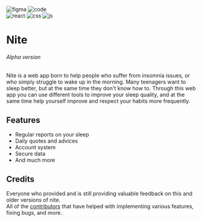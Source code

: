 ![figma](https://img.shields.io/badge/Figma-F24E1E?style=for-the-badge&logo=figma&logoColor=white)
![code](https://img.shields.io/badge/Visual_Studio_Code-0078D4?style=for-the-badge&logo=visual%20studio%20code&logoColor=white)
</br>
![react](https://img.shields.io/badge/React-20232A?style=for-the-badge&logo=react&logoColor=61DAFB)
![css](https://img.shields.io/badge/CSS3-1572B6?style=for-the-badge&logo=css3&logoColor=white)
![js](https://img.shields.io/badge/JavaScript-323330?style=for-the-badge&logo=javascript&logoColor=F7DF1E)

# Nite
###### Alpha version


Nite is a web app born to help people who suffer from insomnia issues, or who simply struggle to wake up in the morning. 
Many teenagers want to sleep better, but at the same time they don't know how to. Through this web app you can use different tools to improve your sleep quality, and at the same time help yourself improve and respect your habits more frequently.

## Features

<ul>
  <li>Regular reports on your sleep</li>
  <li>Daily quotes and advices</li>
  <li>Account system</li>
  <li>Secure data</li>
  <li>And much more</li>
</ul>

## Credits

Everyone who provided and is still providing valuable feedback on this and older versions of nite.</br>
All of the [contributors](https://github.com/nite-app/nite/graphs/contributors) that have helped with implementing various features, fixing bugs, and more.
